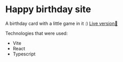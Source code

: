 # Happy birthday site

A birthday card with a little game in it :)
<a href='https://lifeconsciousness.github.io/birthday-greetings/' target='_blank'>Live version🎉<a/>

Technologies that were used:
<ul>
  <li>Vite</li>
  <li>React</li>
  <li>Typescript</li>
</ul> 
